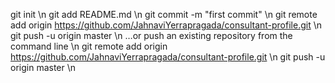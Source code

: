 git init \n
git add README.md \n
git commit -m "first commit" \n
git remote add origin https://github.com/JahnaviYerrapragada/consultant-profile.git \n
git push -u origin master \n
…or push an existing repository from the command line \n
git remote add origin https://github.com/JahnaviYerrapragada/consultant-profile.git \n
git push -u origin master \n